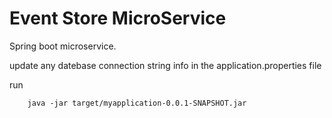 # Event Store MicroService
Spring boot microservice.

update any datebase connection string info in the application.properties file  

run 

		java -jar target/myapplication-0.0.1-SNAPSHOT.jar